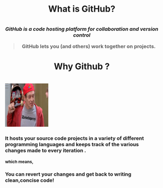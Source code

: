 <h1 align="center"> What is GitHub?<h1>
  <h3 align="center">
  
*GitHub is a code hosting platform for collaboration and version control*

>GitHub lets you (and others) work together on projects. 

</h3>
<h1 align="center">
 Why Github ?
  <h1>
 <img src=imgs/whyisgit.jpg align="middle" height="142" width="142"  />

  
<sup>  <h3>
 It hosts your source code projects in a variety of different programming languages and keeps track of the various changes made to every iteration .
  </h3>  </sup>
    
 <sub>
    
  <h3>
        which means,
      </h3>
      
 </sub>
    
 <h3>
    You can revert your changes and get back to writing clean,concise code!
 </h3>
    
    
    
    
  
